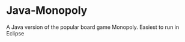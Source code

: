 Java-Monopoly
==================

A Java version of the popular board game Monopoly. Easiest to run in Eclipse